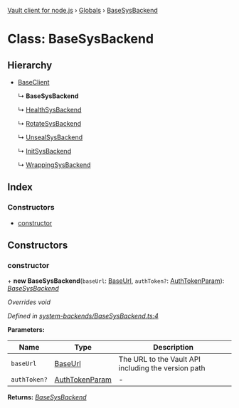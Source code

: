 [Vault client for node.js](../README.md) › [Globals](../globals.md) › [BaseSysBackend](basesysbackend.md)

# Class: BaseSysBackend

## Hierarchy

* [BaseClient](baseclient.md)

  ↳ **BaseSysBackend**

  ↳ [HealthSysBackend](healthsysbackend.md)

  ↳ [RotateSysBackend](rotatesysbackend.md)

  ↳ [UnsealSysBackend](unsealsysbackend.md)

  ↳ [InitSysBackend](initsysbackend.md)

  ↳ [WrappingSysBackend](wrappingsysbackend.md)

## Index

### Constructors

* [constructor](basesysbackend.md#constructor)

## Constructors

###  constructor

\+ **new BaseSysBackend**(`baseUrl`: [BaseUrl](../globals.md#baseurl), `authToken?`: [AuthTokenParam](../globals.md#authtokenparam)): *[BaseSysBackend](basesysbackend.md)*

*Overrides void*

*Defined in [system-backends/BaseSysBackend.ts:4](https://github.com/theogravity/vault-tacular/blob/a3c7591/src/system-backends/BaseSysBackend.ts#L4)*

**Parameters:**

Name | Type | Description |
------ | ------ | ------ |
`baseUrl` | [BaseUrl](../globals.md#baseurl) | The URL to the Vault API including the version path |
`authToken?` | [AuthTokenParam](../globals.md#authtokenparam) | - |

**Returns:** *[BaseSysBackend](basesysbackend.md)*
